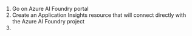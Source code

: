 1. Go on Azure AI Foundry portal
2. Create an Application Insights resource that will connect directly with the Azure AI Foundry project
3. 